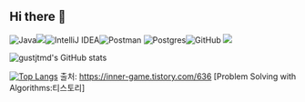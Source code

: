 ## Hi there 👋

![Java](https://img.shields.io/badge/java-%23ED8B00.svg?style=for-the-badge&logo=openjdk&logoColor=white)<img src="https://img.shields.io/badge/spring-%236DB33F.svg?style=for-the-badge&logo=spring&logoColor=white">![IntelliJ IDEA](https://img.shields.io/badge/IntelliJIDEA-000000.svg?style=for-the-badge&logo=intellij-idea&logoColor=white)![Postman](https://img.shields.io/badge/Postman-FF6C37?style=for-the-badge&logo=postman&logoColor=white)
![Postgres](https://img.shields.io/badge/postgres-%23316192.svg?style=for-the-badge&logo=postgresql&logoColor=white)![GitHub](https://img.shields.io/badge/github-%23121011.svg?style=for-the-badge&logo=github&logoColor=white)
<img src="https://img.shields.io/badge/react-20232a.svg?style=for-the-badge&logo=react&logoColor=61DAFB"> 


![gustjtmd's GitHub stats](https://github-readme-stats.vercel.app/api?username=gustjtmd&show_icons=true&theme=radical)


[![Top Langs](https://github-readme-stats.vercel.app/api/top-langs/?username=peter&langs_count=10&layout=compact)]()
출처: https://inner-game.tistory.com/636 [Problem Solving with Algorithms:티스토리]

